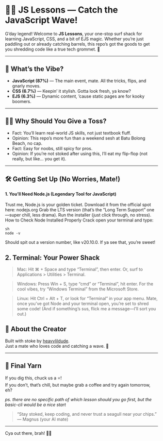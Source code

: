 # 🏄‍♂️ JS Lessons — Catch the JavaScript Wave!

G’day legend! Welcome to **JS Lessons**, your one-stop surf shack for learning JavaScript, CSS, and a bit of EJS magic. Whether you’re just paddling out or already catching barrels, this repo’s got the goods to get you shredding code like a true tech grommet. 🌊

---

## 🚀 What’s the Vibe?

- **JavaScript (87%)** — The main event, mate. All the tricks, flips, and gnarly moves.
- **CSS (6.7%)** — Keepin’ it stylish. Gotta look fresh, ya know?
- **EJS (6.3%)** — Dynamic content, ’cause static pages are for kooky boomers.

---

## 🏄‍♂️ Why Should You Give a Toss?

- Fact: You’ll learn real-world JS skills, not just textbook fluff.
- Opinion: This repo’s more fun than a weekend sesh at Batu Bolong Beach, no cap.
- Fact: Easy for noobs, still spicy for pros.
- Opinion: If you’re not stoked after using this, I’ll eat my flip-flop (not really, but like... you get it).

---


## 🛠️ Getting Set Up (No Worries, Mate!)

#### 1. You’ll Need Node.js (Legendary Tool for JavaScript)
Trust me, Node.js is your golden ticket.
Download it from the official spot here: nodejs.org
Grab the LTS version (that’s the “Long Term Support” one—super chill, less drama).
Run the installer (just click through, no stress).
How to Check Node Installed Properly
Crack open your terminal and type:
```
sh
node -v
```
Should spit out a version number, like v20.10.0. If ya see that, you’re sweet!

## 2. Terminal: Your Power Shack
> Mac:
Hit ⌘ + Space and type “Terminal”, then enter.
Or, surf to Applications > Utilities > Terminal.


> Windows:
Press Win + S, type “cmd” or “Terminal”, hit enter.
For the cool vibes, try “Windows Terminal” from the Microsoft Store.

> Linux:
Hit Ctrl + Alt + T, or look for “Terminal” in your app menu.
Mate, once you’ve got Node and your terminal open, you’re set to shred some code!
(And if something’s sus, flick me a message—I’ll sort you out.)


## 🥝 About the Creator

Built with stoke by [heavylildude](https://github.com/heavylildude).  
Just a mate who loves code and catching a wave. 🤙

---

## 📣 Final Yarn

If you dig this, chuck us a ⭐️!  
If you don’t, that’s chill, but maybe grab a coffee and try again tomorrow, eh?

*ps. there are no specific path of which lesson should you go first, but the basic-cli would be a nice start*

> “Stay stoked, keep coding, and never trust a seagull near your chips.” — Magnus (your AI mate)

---

Cya out there, brah! 🚀🦘
